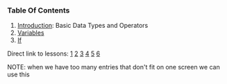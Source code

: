 ### Table Of Contents

1. [Introduction](#basic-data-types): Basic Data Types and Operators
1. [Variables](#variables)
1. [If](#if)

Direct link to lessons: [1](#lesson1) [2](#lesson2) [3](#lesson3) [4](#lesson4) [5](#lesson5) [6](#lesson6)

NOTE: when we have too many entries that don't fit on one screen
we can use this <!-- .slide: style="font-size:80%" -->
